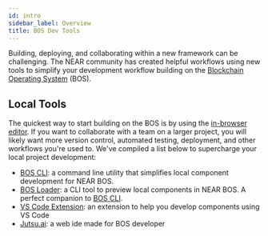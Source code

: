 ```yaml
---
id: intro
sidebar_label: Overview
title: BOS Dev Tools
---
```


Building, deploying, and collaborating within a new framework can be challenging. The NEAR community has created helpful workflows using new tools to simplify your development workflow building on the [Blockchain Operating System](https://near.org/blog/near-announces-the-blockchain-operating-system/) (BOS).

## Local Tools

The quickest way to start building on the BOS is by using the [in-browser editor](https://near.org/sandbox). If you want to collaborate with a team on a larger project, you will likely want more version control, automated testing, deployment, and other workflows you're used to. We've compiled a list below to supercharge your local project development: 

- [BOS CLI](https://github.com/FroVolod/bos-cli-rs): a command line utility that simplifies local component development for NEAR BOS.
- [BOS Loader](bos-loader.md): a CLI tool to preview local components in NEAR BOS. A perfect companion to [BOS CLI](https://github.com/FroVolod/bos-cli-rs).
- [VS Code Extension](vscode.md): an extension to help you develop components using VS Code
- [Jutsu.ai](https://jutsu.ai): a web ide made for BOS developer

